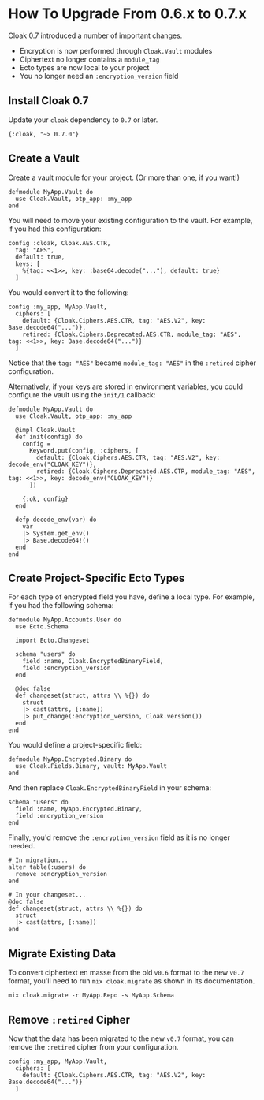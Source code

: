 # How To Upgrade From 0.6.x to 0.7.x

Cloak 0.7 introduced a number of important changes.

- Encryption is now performed through `Cloak.Vault` modules
- Ciphertext no longer contains a `module_tag`
- Ecto types are now local to your project
- You no longer need an `:encryption_version` field

## Install Cloak 0.7

Update your `cloak` dependency to `0.7` or later.

    {:cloak, "~> 0.7.0"}

## Create a Vault

Create a vault module for your project. (Or more than one, if you want!)

    defmodule MyApp.Vault do
      use Cloak.Vault, otp_app: :my_app
    end

You will need to move your existing configuration to the vault. For example,
if you had this configuration:

    config :cloak, Cloak.AES.CTR,
      tag: "AES",
      default: true,
      keys: [
        %{tag: <<1>>, key: :base64.decode("..."), default: true}
      ]

You would convert it to the following:

    config :my_app, MyApp.Vault,
      ciphers: [
        default: {Cloak.Ciphers.AES.CTR, tag: "AES.V2", key: Base.decode64("...")},
        retired: {Cloak.Ciphers.Deprecated.AES.CTR, module_tag: "AES", tag: <<1>>, key: Base.decode64("...")}
      ]

Notice that the `tag: "AES"` became `module_tag: "AES"` in the `:retired`
cipher configuration.

Alternatively, if your keys are stored in environment variables, you could
configure the vault using the `init/1` callback:

    defmodule MyApp.Vault do
      use Cloak.Vault, otp_app: :my_app

      @impl Cloak.Vault
      def init(config) do
        config =
          Keyword.put(config, :ciphers, [
            default: {Cloak.Ciphers.AES.CTR, tag: "AES.V2", key: decode_env("CLOAK_KEY")},
            retired: {Cloak.Ciphers.Deprecated.AES.CTR, module_tag: "AES", tag: <<1>>, key: decode_env("CLOAK_KEY")}
          ])

        {:ok, config}
      end

      defp decode_env(var) do
        var
        |> System.get_env()
        |> Base.decode64!()
      end
    end

## Create Project-Specific Ecto Types

For each type of encrypted field you have, define a local type. For example,
if you had the following schema:

    defmodule MyApp.Accounts.User do
      use Ecto.Schema

      import Ecto.Changeset

      schema "users" do
        field :name, Cloak.EncryptedBinaryField,
        field :encryption_version
      end

      @doc false
      def changeset(struct, attrs \\ %{}) do
        struct
        |> cast(attrs, [:name])
        |> put_change(:encryption_version, Cloak.version())
      end
    end

You would define a project-specific field:

    defmodule MyApp.Encrypted.Binary do
      use Cloak.Fields.Binary, vault: MyApp.Vault
    end

And then replace `Cloak.EncryptedBinaryField` in your schema:

    schema "users" do
      field :name, MyApp.Encrypted.Binary,
      field :encryption_version
    end

Finally, you'd remove the `:encryption_version` field as it is no longer
needed.

    # In migration...
    alter table(:users) do
      remove :encryption_version
    end

    # In your changeset...
    @doc false
    def changeset(struct, attrs \\ %{}) do
      struct
      |> cast(attrs, [:name])
    end

## Migrate Existing Data

To convert ciphertext en masse from the old `v0.6` format to the new `v0.7`
format, you'll need to run `mix cloak.migrate` as shown in its documentation.

    mix cloak.migrate -r MyApp.Repo -s MyApp.Schema

## Remove `:retired` Cipher

Now that the data has been migrated to the new `v0.7` format, you can remove the
`:retired` cipher from your configuration.

    config :my_app, MyApp.Vault,
      ciphers: [
        default: {Cloak.Ciphers.AES.CTR, tag: "AES.V2", key: Base.decode64("...")}
      ]
